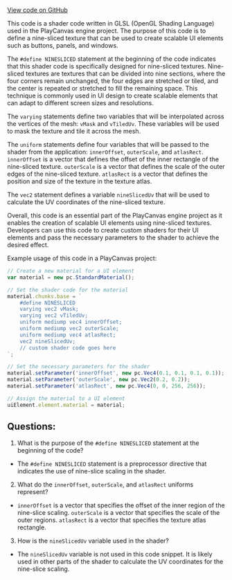 [View code on GitHub](https://github.com/playcanvas/engine/src/scene/shader-lib/chunks/lit/frag/baseNineSliced.js)

This code is a shader code written in GLSL (OpenGL Shading Language) used in the PlayCanvas engine project. The purpose of this code is to define a nine-sliced texture that can be used to create scalable UI elements such as buttons, panels, and windows. 

The `#define NINESLICED` statement at the beginning of the code indicates that this shader code is specifically designed for nine-sliced textures. Nine-sliced textures are textures that can be divided into nine sections, where the four corners remain unchanged, the four edges are stretched or tiled, and the center is repeated or stretched to fill the remaining space. This technique is commonly used in UI design to create scalable elements that can adapt to different screen sizes and resolutions.

The `varying` statements define two variables that will be interpolated across the vertices of the mesh: `vMask` and `vTiledUv`. These variables will be used to mask the texture and tile it across the mesh.

The `uniform` statements define four variables that will be passed to the shader from the application: `innerOffset`, `outerScale`, and `atlasRect`. `innerOffset` is a vector that defines the offset of the inner rectangle of the nine-sliced texture. `outerScale` is a vector that defines the scale of the outer edges of the nine-sliced texture. `atlasRect` is a vector that defines the position and size of the texture in the texture atlas.

The `vec2` statement defines a variable `nineSlicedUv` that will be used to calculate the UV coordinates of the nine-sliced texture.

Overall, this code is an essential part of the PlayCanvas engine project as it enables the creation of scalable UI elements using nine-sliced textures. Developers can use this code to create custom shaders for their UI elements and pass the necessary parameters to the shader to achieve the desired effect. 

Example usage of this code in a PlayCanvas project:

```javascript
// Create a new material for a UI element
var material = new pc.StandardMaterial();

// Set the shader code for the material
material.chunks.base = `
    #define NINESLICED
    varying vec2 vMask;
    varying vec2 vTiledUv;
    uniform mediump vec4 innerOffset;
    uniform mediump vec2 outerScale;
    uniform mediump vec4 atlasRect;
    vec2 nineSlicedUv;
    // custom shader code goes here
`;

// Set the necessary parameters for the shader
material.setParameter('innerOffset', new pc.Vec4(0.1, 0.1, 0.1, 0.1));
material.setParameter('outerScale', new pc.Vec2(0.2, 0.2));
material.setParameter('atlasRect', new pc.Vec4(0, 0, 256, 256));

// Assign the material to a UI element
uiElement.element.material = material;
```
## Questions: 
 1. What is the purpose of the `#define NINESLICED` statement at the beginning of the code?
- The `#define NINESLICED` statement is a preprocessor directive that indicates the use of nine-slice scaling in the shader.

2. What do the `innerOffset`, `outerScale`, and `atlasRect` uniforms represent?
- `innerOffset` is a vector that specifies the offset of the inner region of the nine-slice scaling. `outerScale` is a vector that specifies the scale of the outer regions. `atlasRect` is a vector that specifies the texture atlas rectangle.

3. How is the `nineSlicedUv` variable used in the shader?
- The `nineSlicedUv` variable is not used in this code snippet. It is likely used in other parts of the shader to calculate the UV coordinates for the nine-slice scaling.